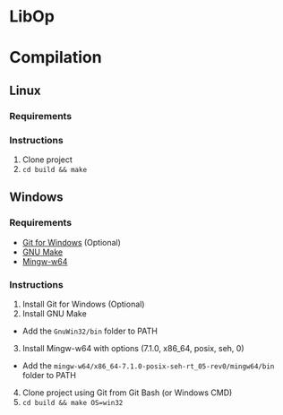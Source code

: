 # LibOp

# Compilation

## Linux
### Requirements

### Instructions
1. Clone project
2.  `cd build && make`

## Windows
### Requirements

* [Git for Windows](https://git-scm.com/download/win) (Optional)
* [GNU Make](http://gnuwin32.sourceforge.net/packages/make.htm)
* [Mingw-w64](https://sourceforge.net/projects/mingw-w64/)

### Instructions

1. Install Git for Windows (Optional)
2. Install GNU Make
  * Add the `GnuWin32/bin` folder to PATH
3. Install Mingw-w64 with options (7.1.0, x86_64, posix, seh, 0)
  * Add the `mingw-w64/x86_64-7.1.0-posix-seh-rt_05-rev0/mingw64/bin` folder to PATH
4. Clone project using Git from Git Bash (or Windows CMD)
5. `cd build && make OS=win32`
